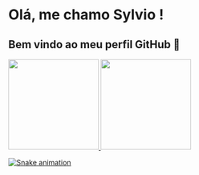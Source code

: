 # Olá, me chamo Sylvio ! 
## Bem vindo ao meu perfil GitHub 👋

<div>
  <a href="https://github.com/Sylvio-Cezar">
  <img loading="lazy" height="180em" src="https://github-readme-stats.vercel.app/api/top-langs/?username=Sylvio-Cezar&layout=compact&langs_count=7&theme=dracula"/>
  <img loading="lazy" height="180em" src="https://github-readme-stats.vercel.app/api?username=Sylvio-Cezar&show_icons=true&theme=dracula&include_all_commits=true&count_private=true"/>
</div>

![Snake animation](https://github.com/Sylvio-Cezar/Sylvio-Cezar/blob/output/github-contribution-grid-snake.svg)
